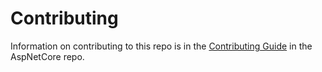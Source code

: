 Contributing
======

Information on contributing to this repo is in the [Contributing Guide](https://github.com/aspnet/AspNetCore/blob/master/CONTRIBUTING.md) in the AspNetCore repo.
